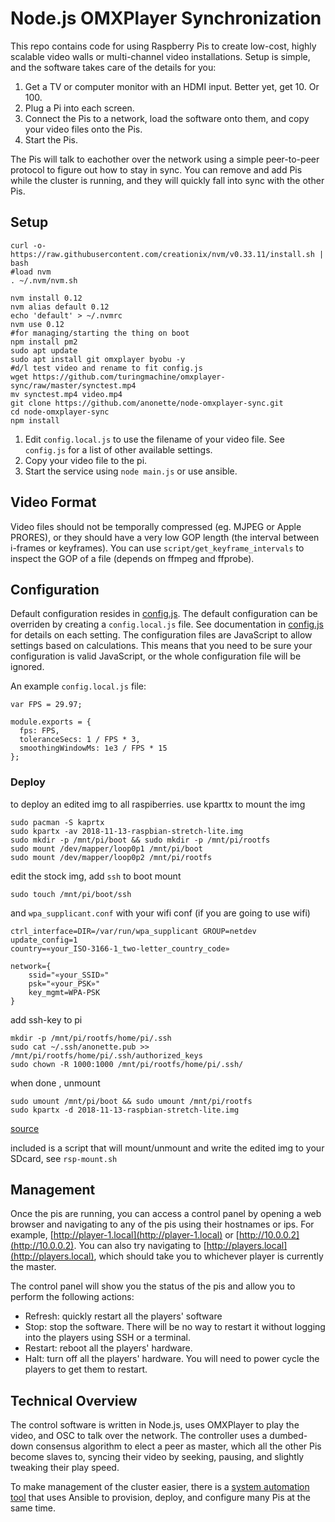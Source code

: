 Node.js OMXPlayer Synchronization
=================================

This repo contains code for using Raspberry Pis to create low-cost,
highly scalable video walls or multi-channel video installations. Setup
is simple, and the software takes care of the details for you:

1. Get a TV or computer monitor with an HDMI input. Better yet, get 10.
   Or 100.
2. Plug a Pi into each screen.
3. Connect the Pis to a network, load the software onto them, and copy
   your video files onto the Pis.
4. Start the Pis.

The Pis will talk to eachother over the network using a simple
peer-to-peer protocol to figure out how to stay in sync. You can remove
and add Pis while the cluster is running, and they will quickly fall
into sync with the other Pis.

## Setup

```
curl -o- https://raw.githubusercontent.com/creationix/nvm/v0.33.11/install.sh | bash
#load nvm
. ~/.nvm/nvm.sh

nvm install 0.12
nvm alias default 0.12
echo 'default' > ~/.nvmrc
nvm use 0.12
#for managing/starting the thing on boot
npm install pm2
sudo apt update
sudo apt install git omxplayer byobu -y
#d/l test video and rename to fit config.js
wget https://github.com/turingmachine/omxplayer-sync/raw/master/synctest.mp4
mv synctest.mp4 video.mp4
git clone https://github.com/anonette/node-omxplayer-sync.git 
cd node-omxplayer-sync
npm install
```
1. Edit `config.local.js` to use the filename of your video file. See
   `config.js` for a list of other available settings.
2. Copy your video file to the pi.
3. Start the service using `node main.js` or use ansible.



## Video Format

Video files should not be temporally compressed (eg. MJPEG or Apple
PRORES), or they should have a very low GOP length (the interval between
i-frames or keyframes). You can use `script/get_keyframe_intervals` to
inspect the GOP of a file (depends on ffmpeg and ffprobe).

## Configuration

Default configuration resides in [config.js](config.js). The default
configuration can be overriden by creating a `config.local.js` file. See
documentation in [config.js](config.js) for details on each setting. The
configuration files are JavaScript to allow settings based on
calculations. This means that you need to be sure your configuration is
valid JavaScript, or the whole configuration file will be ignored.

An example `config.local.js` file:

    var FPS = 29.97;

    module.exports = {
      fps: FPS,
      toleranceSecs: 1 / FPS * 3,
      smoothingWindowMs: 1e3 / FPS * 15
    };


### Deploy
to deploy an edited img to all raspiberries. use kparttx to mount the img  


```
sudo pacman -S kaprtx 
sudo kpartx -av 2018-11-13-raspbian-stretch-lite.img
sudo mkdir -p /mnt/pi/boot && sudo mkdir -p /mnt/pi/rootfs
sudo mount /dev/mapper/loop0p1 /mnt/pi/boot
sudo mount /dev/mapper/loop0p2 /mnt/pi/rootfs
```
edit the stock img, add `ssh` to boot mount 
```
sudo touch /mnt/pi/boot/ssh
```
and `wpa_supplicant.conf` with your wifi conf (if you are going to use wifi)
```
ctrl_interface=DIR=/var/run/wpa_supplicant GROUP=netdev
update_config=1
country=«your_ISO-3166-1_two-letter_country_code»

network={
    ssid="«your_SSID»"
    psk="«your_PSK»"
    key_mgmt=WPA-PSK
}
```
add ssh-key to pi
```
mkdir -p /mnt/pi/rootfs/home/pi/.ssh
sudo cat ~/.ssh/anonette.pub >>  /mnt/pi/rootfs/home/pi/.ssh/authorized_keys
sudo chown -R 1000:1000 /mnt/pi/rootfs/home/pi/.ssh/

```

when done , unmount
```
sudo umount /mnt/pi/boot && sudo umount /mnt/pi/rootfs
sudo kpartx -d 2018-11-13-raspbian-stretch-lite.img
```
[source](https://www.raspberrypi.org/forums/viewtopic.php?t=28860#p254654)

included is a script that will mount/unmount and write the edited img to your SDcard, see `rsp-mount.sh`

## Management

Once the pis are running, you can access a control panel by opening a
web browser and navigating to any of the pis using their hostnames or
ips. For example, [http://player-1.local](http://player-1.local) or
[http://10.0.0.2](http://10.0.0.2). You can also try navigating to
[http://players.local](http://players.local), which should take you to
whichever player is currently the master.

The control panel will show you the status of the pis and allow you to
perform the following actions:

* Refresh: quickly restart all the players' software
* Stop: stop the software. There will be no way to restart it without
  logging into the players using SSH or a terminal.
* Restart: reboot all the players' hardware.
* Halt: turn off all the players' hardware. You will need to power cycle
  the players to get them to restart.

## Technical Overview

The control software is written in Node.js, uses OMXPlayer to play the
video, and OSC to talk over the network. The controller uses a
dumbed-down consensus algorithm to elect a peer as master, which all the
other Pis become slaves to, syncing their video by seeking, pausing, and
slightly tweaking their play speed.

To make management of the cluster easier, there is a [system automation
tool](https://github.com/heisters/node-omxplayer-sync-devops) that uses
Ansible to provision, deploy, and configure many Pis at the same time.
